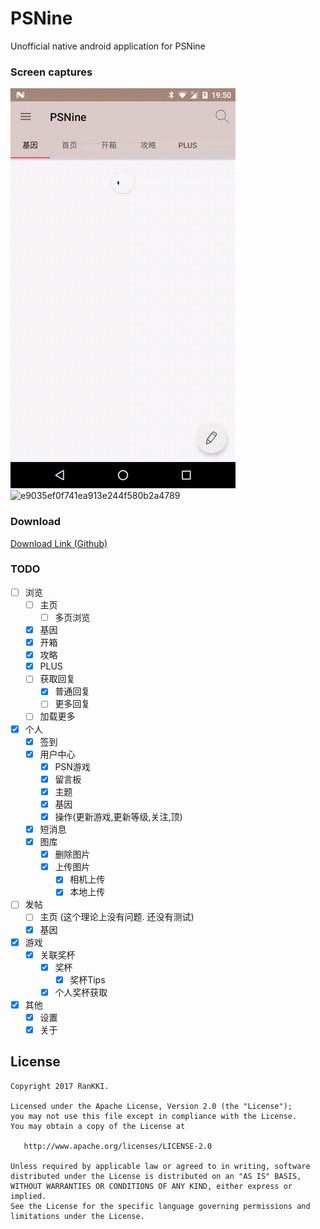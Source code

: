 # PSNine
Unofficial native android application for PSNine

### Screen captures

![1d309577820c8d6d9d7f3f7777514cab](https://raw.githubusercontent.com/RanKKI/PSNine/master/res/1d309577820c8d6d9d7f3f7777514cab.gif)![e9035ef0f741ea913e244f580b2a4789](https://raw.githubusercontent.com/RanKKI/PSNine/master/res/e9035ef0f741ea913e244f580b2a4789.gif)

### Download

[Download Link (Github) ](https://github.com/RanKKI/PSNine/blob/master/app/app-release.apk?raw=true "Download Link (Github)")

### TODO

- [ ] 浏览
    - [ ] 主页
        - [ ] 多页浏览
    - [x] 基因
    - [x] 开箱
    - [x] 攻略
    - [x] PLUS
    - [ ] 获取回复
        - [x] 普通回复
        - [ ] 更多回复
    - [ ] 加载更多
- [x] 个人
    - [x] 签到
    - [x] 用户中心
        - [x] PSN游戏
        - [x] 留言板
        - [x] 主题
        - [x] 基因
        - [x] 操作(更新游戏,更新等级,关注,顶)
    - [x] 短消息
    - [x] 图库
        - [x] 删除图片
        - [x] 上传图片
            - [x] 相机上传
            - [x] 本地上传
- [ ] 发帖
    - [ ] 主页 (这个理论上没有问题. 还没有测试)
    - [x] 基因
- [x] 游戏
    - [x] 关联奖杯
        - [x] 奖杯
            - [x] 奖杯Tips
        - [x] 个人奖杯获取
- [x] 其他
    - [x] 设置
    - [x] 关于

License
-------

    Copyright 2017 RanKKI.

    Licensed under the Apache License, Version 2.0 (the "License");
    you may not use this file except in compliance with the License.
    You may obtain a copy of the License at

       http://www.apache.org/licenses/LICENSE-2.0

    Unless required by applicable law or agreed to in writing, software
    distributed under the License is distributed on an "AS IS" BASIS,
    WITHOUT WARRANTIES OR CONDITIONS OF ANY KIND, either express or implied.
    See the License for the specific language governing permissions and
    limitations under the License.